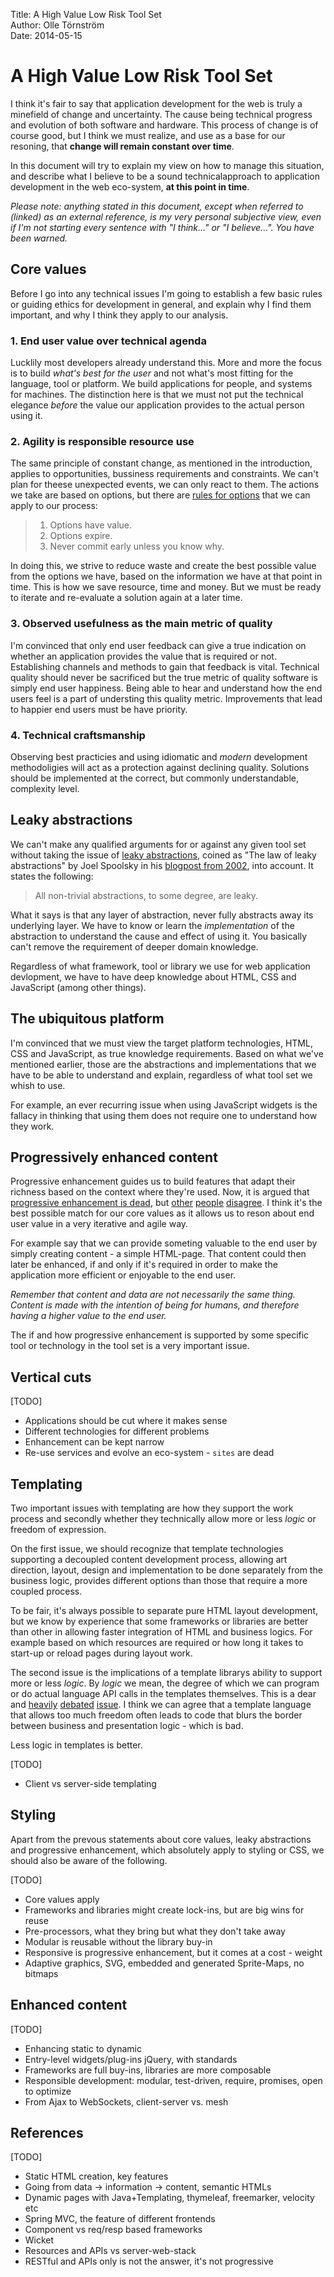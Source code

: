 Title:  A High Value Low Risk Tool Set  
Author: Olle Törnström  
Date:   2014-05-15

A High Value Low Risk Tool Set
==============================

I think it's fair to say that application development for the web is truly a minefield of change and uncertainty. The cause being technical progress and evolution of both software and hardware. This process of change is of course good, but I think we must realize, and use as a base for our resoning, that **change will remain constant over time**.

In this document will try to explain my view on how to manage this situation, and describe what I believe to be a sound technicalapproach to application development in the web eco-system, **at this point in time**.

_Please note: anything stated in this document, except when referred to (linked) as an external reference, is my very personal subjective view, even if I'm not starting every sentence with "I think..." or "I believe...". You have been warned._

Core values
-----------

Before I go into any technical issues I'm going to establish a few basic rules or guiding ethics for development in general, and explain why I find them important, and why I think they apply to our analysis.

### 1. End user value over technical agenda

Lucklily most developers already understand this. More and more the focus is to build _what's best for the user_ and not what's most fitting for the language, tool or platform. We build applications for people, and systems for machines. The distinction here is that we must not put the technical elegance _before_ the value our application provides to the actual person using it.

### 2. Agility is responsible resource use

The same principle of constant change, as mentioned in the introduction, applies to opportunities, bussiness requirements and constraints. We can't plan for theese unexpected events, we can only react to them. The actions we take are based on options, but there are [rules for options][1] that we can apply to our process:

   [1]: http://www.infoq.com/articles/real-options-enhance-agility

> 1. Options have value.
> 2. Options expire.
> 3. Never commit early unless you know why.

In doing this, we strive to reduce waste and create the best possible value from the options we have, based on the information we have at that point in time. This is how we save resource, time and money. But we must be ready to iterate and re-evaluate a solution again at a later time.

### 3. Observed usefulness as the main metric of quality

I'm convinced that only end user feedback can give a true indication on whether an application provides the value that is required or not. Establishing channels and methods to gain that feedback is vital. Technical quality should never be sacrificed but the true metric of quality software is simply end user happiness. Being able to hear and understand how the end users feel is a part of understing this quality metric. Improvements that lead to happier end users must be have priority.

### 4. Technical craftsmanship

Observing best practicies and using idiomatic and _modern_ development methodoligies will act as a protection against declining quality. Solutions should be implemented at the correct, but commonly understandable, complexity level.

Leaky abstractions
------------------

We can't make any qualified arguments for or against any given tool set without taking the issue of [leaky abstractions][2], coined as "The law of leaky abstractions" by Joel Spoolsky in his [blogpost from 2002][3], into account. It states the following:

   [2]: http://google.com?q=leaky+abstractions
   [3]: http://www.joelonsoftware.com/articles/LeakyAbstractions.html

> All non-trivial abstractions, to some degree, are leaky.

What it says is that any layer of abstraction, never fully abstracts away its underlying layer. We have to know or learn the _implementation_ of the abstraction to understand the cause and effect of using it. You basically can't remove the requirement of deeper domain knowledge.

Regardless of what framework, tool or library we use for web application devlopment, we have to have deep knowledge about HTML, CSS and JavaScript (among other things).

The ubiquitous platform
-----------------------

I'm convinced that we must view the target platform technologies, HTML, CSS and JavaScript, as true knowledge requirements. Based on what we've mentioned earlier, those are the abstractions and implementations that we have to be able to understand and explain, regardless of what tool set we whish to use.

For example, an ever recurring issue when using JavaScript widgets is the fallacy in thinking that using them does not require one to understand how they work.

Progressively enhanced content
------------------------------

Progressive enhancement guides us to build features that adapt their richness based on the context where they're used. Now, it is argued that [progressive enhancement is dead][4], but [other][5] [people][6] [disagree][7]. I think it's the best possible match for our core values as it allows us to reson about end user value in a very iterative and agile way.

   [4]: http://tomdale.net/2013/09/progressive-enhancement-is-dead/
   [5]: http://thatemil.com/blog/2013/07/02/progressive-enhancement-still-not-dead/
   [6]: http://jakearchibald.com/2013/progressive-enhancement-still-important/
   [7]: http://christianheilmann.com/2012/02/16/stumbling-on-the-escalator/

For example say that we can provide someting valuable to the end user by simply creating content - a simple HTML-page. That content could then later be enhanced, if and only if it's required in order to make the application more efficient or enjoyable to the end user.

_Remember that content and data are not necessarily the same thing. Content is made with the intention of being for humans, and therefore having a higher value to the end user._

The if and how progressive enhancement is supported by some specific tool or technology in the tool set is a very important issue.

Vertical cuts
-------------

[TODO]
- Applications should be cut where it makes sense
- Different technologies for different problems
- Enhancement can be kept narrow
- Re-use services and evolve an eco-system - `sites` are dead

Templating
----------

Two important issues with templating are how they support the work process and secondly whether they technically allow more or less _logic_ or freedom of expression.

On the first issue, we should recognize that template technologies supporting a decoupled content development process, allowing art direction, layout, design and implementation to be done separately from the business logic, provides different options than those that require a more coupled process.

To be fair, it's always possible to separate pure HTML layout development, but we know by experience that some frameworks or libraries are better than other in allowing faster integration of HTML and business logics. For example based on which resources are required or how long it takes to start-up or reload pages during layout work.

The second issue is the implications of a template librarys ability to support more or less _logic_. By _logic_ we mean, the degree of which we can program or do actual language API calls in the templates themselves. This is a dear and [heavily][8] [debated][9] [issue][10]. I think we can agree that a template language that allows too much freedom often leads to code that blurs the border between business and presentation logic - which is bad.

Less logic in templates is better.

[TODO]

- Client vs server-side templating

   [8]: http://www.workingsoftware.com.au/page/Your_templating_engine_sucks_and_everything_you_have_ever_written_is_spaghetti_code_yes_you
   [9]: http://www.ebaytechblog.com/2012/10/01/the-case-against-logic-less-templates
   [10]: http://stackoverflow.com/questions/3896730/whats-the-advantage-of-logic-less-template-such-as-mustache

Styling
-------

Apart from the prevous statements about core values, leaky abstractions and progressive enhancement, which absolutely apply to styling or CSS, we should also be aware of the following.

[TODO]

- Core values apply
- Frameworks and libraries might create lock-ins, but are big wins for reuse
- Pre-processors, what they bring but what they don't take away
- Modular is reusable without the library buy-in
- Responsive is progressive enhancement, but it comes at a cost - weight
- Adaptive graphics, SVG, embedded and generated Sprite-Maps, no bitmaps

Enhanced content
----------------

[TODO]

- Enhancing static to dynamic
- Entry-level widgets/plug-ins jQuery, with standards
- Frameworks are full buy-ins, libraries are more composable
- Responsible development: modular, test-driven, require, promises, open to optimize
- From Ajax to WebSockets, client-server vs. mesh

## References

[TODO]

- Static HTML creation, key features
- Going from data -> information -> content, semantic HTMLs
- Dynamic pages with Java+Templating, thymeleaf, freemarker, velocity etc
- Spring MVC, the feature of different frontends
- Component vs req/resp based frameworks
- Wicket
- Resources and APIs vs server-web-stack
- RESTful and APIs only is not the answer, it's not progressive
